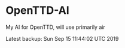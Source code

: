# OpenTTD-AI
My AI for OpenTTD, will use primarily air

Latest backup: Sun Sep 15 11:44:02 UTC 2019
